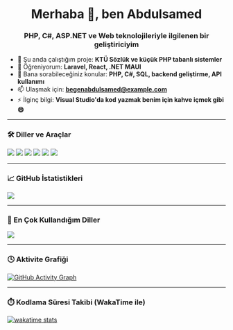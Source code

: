 <h1 align="center">Merhaba 👋, ben Abdulsamed</h1>
<h3 align="center">PHP, C#, ASP.NET ve Web teknolojileriyle ilgilenen bir geliştiriciyim</h3>

- 🔭 Şu anda çalıştığım proje: **KTÜ Sözlük ve küçük PHP tabanlı sistemler**
- 🌱 Öğreniyorum: **Laravel, React, .NET MAUI**
- 💬 Bana sorabileceğiniz konular: **PHP, C#, SQL, backend geliştirme, API kullanımı**
- 📫 Ulaşmak için: **begenabdulsamed@example.com**
- ⚡ İlginç bilgi: **Visual Studio'da kod yazmak benim için kahve içmek gibi 😄**

---

### 🛠️ Diller ve Araçlar
<p align="left">
  <img src="https://img.shields.io/badge/PHP-777BB4?style=for-the-badge&logo=php&logoColor=white"/>
  <img src="https://img.shields.io/badge/JavaScript-F7DF1E?style=for-the-badge&logo=javascript&logoColor=black"/>
  <img src="https://img.shields.io/badge/ASP.NET-512BD4?style=for-the-badge&logo=.net&logoColor=white"/>
  <img src="https://img.shields.io/badge/SQL-4479A1?style=for-the-badge&logo=postgresql&logoColor=white"/>
  <img src="https://img.shields.io/badge/C%23-239120?style=for-the-badge&logo=c-sharp&logoColor=white"/>
  <img src="https://img.shields.io/badge/C-00599C?style=for-the-badge&logo=c&logoColor=white"/>
</p>

---

### 📈 GitHub İstatistikleri

<p align="left">
  <img src="https://github-readme-stats.vercel.app/api?username=BegenAbdulsamed&show_icons=true&theme=github_dark" />
</p>

---

### 🧠 En Çok Kullandığım Diller

<p align="left">
  <img src="https://github-readme-stats.vercel.app/api/top-langs/?username=BegenAbdulsamed&layout=compact&theme=github_dark" />
</p>

---

### 🕓 Aktivite Grafiği

[![GitHub Activity Graph](https://github-readme-activity-graph.cyclic.app/graph?username=BegenAbdulsamed&theme=github-compact)](https://github.com/Ashutosh00710/github-readme-activity-graph)

---

### ⏱️ Kodlama Süresi Takibi (WakaTime ile)

[![wakatime stats](https://github-readme-stats.vercel.app/api/wakatime?Username=BegenAbdulsamed&theme=github_dark)](https://wakatime.com/@BegenAbdulsamed)
